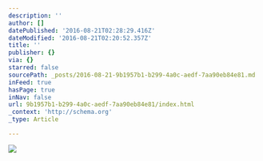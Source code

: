 ```yaml
---
description: ''
author: []
datePublished: '2016-08-21T02:28:29.416Z'
dateModified: '2016-08-21T02:20:52.357Z'
title: ''
publisher: {}
via: {}
starred: false
sourcePath: _posts/2016-08-21-9b1957b1-b299-4a0c-aedf-7aa90eb84e81.md
inFeed: true
hasPage: true
inNav: false
url: 9b1957b1-b299-4a0c-aedf-7aa90eb84e81/index.html
_context: 'http://schema.org'
_type: Article

---
```

![](https://the-grid-user-content.s3-us-west-2.amazonaws.com/49df0d66-904e-43fb-8af3-4ac10c793e73.jpg)